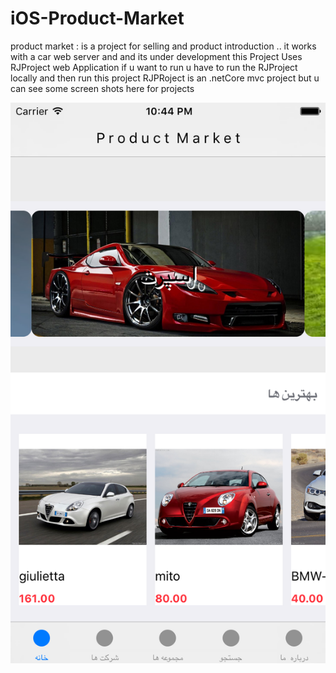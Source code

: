 # iOS-Product-Market
product market : is a project for selling and product introduction .. it works with a car web server and and its under development
this Project Uses RJProject web Application if u want to run u have to run the RJProject locally and then run this project
RJPRoject is an .netCore mvc project 
but u can see some screen shots here for projects

![img](https://github.com/jamalzare/iOS-Product-Market/blob/master/1.png)
